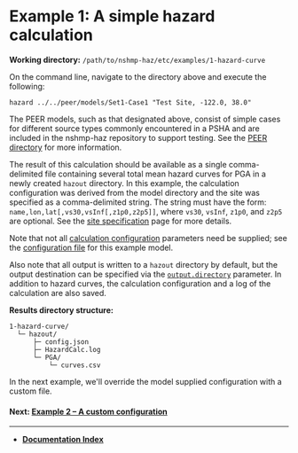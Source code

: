 # Example 1: A simple hazard calculation

__Working directory:__ `/path/to/nshmp-haz/etc/examples/1-hazard-curve`

On the command line, navigate to the directory above and execute the following:

```Shell
hazard ../../peer/models/Set1-Case1 "Test Site, -122.0, 38.0"
```

The PEER models, such as that designated above, consist of simple cases for different source
types commonly encountered in a PSHA and are included in the nshmp-haz repository to support
testing. See the [PEER directory](../../peer/) for more information.

The result of this calculation should be available as a single comma-delimited file containing
several total mean hazard curves for PGA in a newly created `hazout` directory. In this example,
 the calculation configuration was derived from the model directory and the site was specified
  as a comma-delimited string. The string must have the form:
   `name,lon,lat[,vs30,vsInf[,z1p0,z2p5]]`, where `vs30`, `vsInf`, `z1p0`, and `z2p5`
   are optional. See the [site specification](https://github.com/usgs/nshmp-haz/wiki/sites)
   page for more details.

Note that not all [calculation configuration](https://github.com/usgs/nshmp-haz/wiki/Configuration)
parameters need be supplied; see the [configuration file](../../peer/models/Set1-Case1/config.json)
for this example model.

Also note that all output is written to a `hazout` directory by default, but the output destination
can be specified via the
[`output.directory`](https://github.com/usgs/nshmp-haz/wiki/configuration#config-output) parameter.
In addition to hazard curves, the calculation configuration and a log of the calculation
are also saved.

__Results directory structure:__

```text
1-hazard-curve/
  └─ hazout/
      ├─ config.json
      ├─ HazardCalc.log
      └─ PGA/
          └─ curves.csv
```

In the next example, we'll override the model supplied configuration with a custom file.

<!-- markdownlint-disable MD001 -->
#### Next: [Example 2 – A custom configuration](../2-custom-config/README.md)

---

* [**Documentation Index**](../../../docs/README.md)
